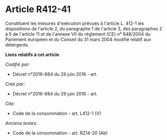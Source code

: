 # Article R412-41

Constituent les mesures d'exécution prévues à l'article L. 412-1 les dispositions de l'article 2, du paragraphe 1 de
l'article 3, des paragraphes 2 à 5 de l'article 11 et de l'annexe VII du règlement (CE) n° 648/2004 du Parlement européen et
du Conseil du 31 mars 2004 modifié relatif aux détergents.

**Liens relatifs à cet article**

_Codifié par_:

  - Décret n°2016-884 du 29 juin 2016 - art.

_Créé par_:

  - Décret n°2016-884 du 29 juin 2016 - art.

_Cite_:

  - Code de la consommation - art. L412-1 (V)

_Anciens textes_:

  - Code de la consommation - art. R214-20 (Ab)
